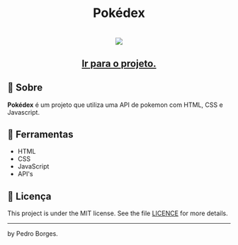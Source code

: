 <h1 align="center">
  <p>Pokédex</p>
</h1>

<h1 align="center">
   <img 
    src="https://user-images.githubusercontent.com/121258650/236654901-9307ef59-30de-4047-a916-77edf36bb876.png"
</h1>

<h2 align="center">
  <a href="https://pedrokromero.github.io/pokedex/" target="_blank">Ir para o projeto.</a>
</h2>


## 🧾 Sobre

**Pokédex** é um projeto que utiliza uma API de pokemon com HTML, CSS e Javascript.

## 🔧 Ferramentas

- HTML
- CSS
- JavaScript
- API's

## 📝 Licença

This project is under the MIT license. See the file <a href="https://github.com/pedrokromero/pokedex/blob/main/LICENSE">LICENCE</a> for more details.

---

by Pedro Borges.
